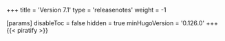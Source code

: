 +++
title = 'Version 7.1'
type = 'releasenotes'
weight = -1

[params]
  disableToc = false
  hidden = true
  minHugoVersion = '0.126.0'
+++
{{< piratify >}}
